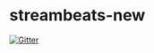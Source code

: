 # streambeats-new

[![Gitter](https://badges.gitter.im/Join%20Chat.svg)](https://gitter.im/PLLUG/streambeats-new?utm_source=badge&utm_medium=badge&utm_campaign=pr-badge&utm_content=badge)